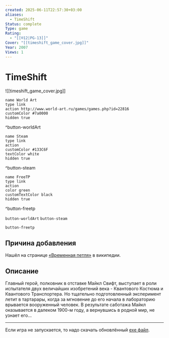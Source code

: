 ```yaml
---
created: 2025-06-11T22:57:30+03:00
aliases:
  - TimeShift
Status: complete
Type: game
Rating:
  - "[[®️12|PG-13]]"
Cover: "[[timeshift_game_cover.jpg]]"
Year: 2007
Views: 1
---
```


# TimeShift

![[timeshift_game_cover.jpg]]


```button
name World Art
type link
action http://www.world-art.ru/games/games.php?id=22816
customColor #7a0000
hidden true
```
^button-worldArt

```button
name Steam
type link
action 
customColor #133C6F
textColor white
hidden true
```
^button-steam

```button
name FreeTP
type link
action 
color green
customTextColor black
hidden true
```
^button-freetp



`button-worldArt` `button-steam`

`button-freetp`

## Причина добавления

Нашёл на странице [«Временная петля»](https://ru.wikipedia.org/wiki/%D0%92%D1%80%D0%B5%D0%BC%D0%B5%D0%BD%D0%BD%D0%B0%D1%8F_%D0%BF%D0%B5%D1%82%D0%BB%D1%8F) в википедии.


## Описание

Главный герой, полковник в отставке Майкл Свифт, выступает в роли испытателя двух величайших изобретений века - Квантового Костюма и Квантового Транспортера. Но тщательно подготовленный эксперимент летит в тартарары, когда за мгновение до его начала в лабораторию врывается вооруженный человек. В результате саботажа Майкл оказывается в далеком 1900-м году, а вернувшись в родной мир, не узнает егo...


---

Если игра не запускается, то надо скачать обновлённый [exe файл](https://community.pcgamingwiki.com/files/file/1722-timeshift-fix-for-startup-crash-with-8-thread-cpu/).
